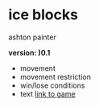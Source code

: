 # ice blocks
ashton painter

**version: )0.1**
* movement
* movement restriction
* win/lose conditions
* text
  [link to game](https://github.com/Ashton200911/ice_blocks/tree/main)
